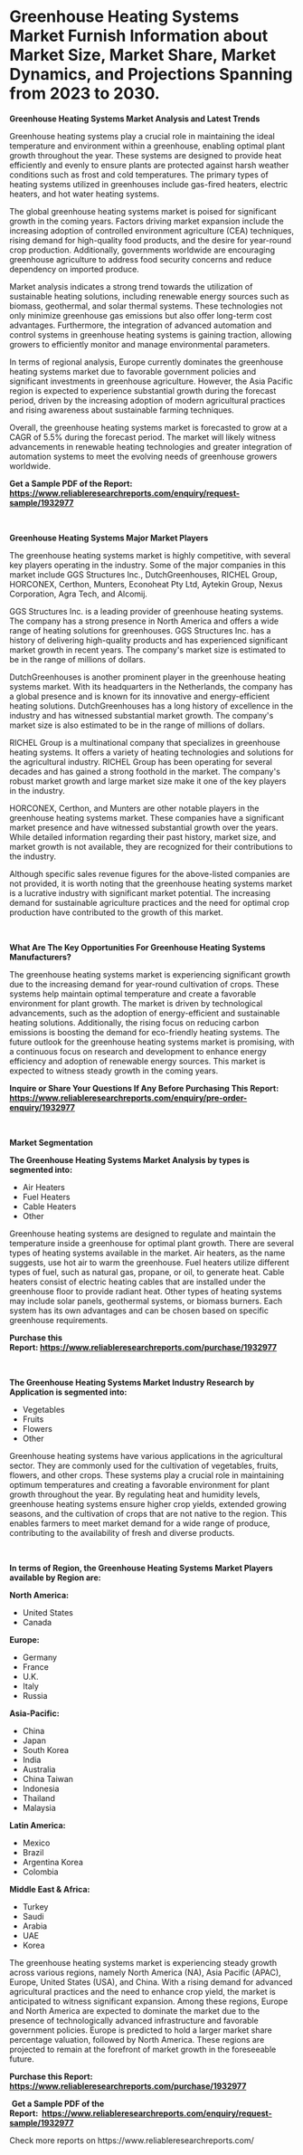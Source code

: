<p><h1>Greenhouse Heating Systems Market Furnish Information about Market Size, Market Share, Market Dynamics, and Projections Spanning from 2023 to 2030.</h1></p><p><strong>Greenhouse Heating Systems Market Analysis and Latest Trends</strong></p>
<p><p>Greenhouse heating systems play a crucial role in maintaining the ideal temperature and environment within a greenhouse, enabling optimal plant growth throughout the year. These systems are designed to provide heat efficiently and evenly to ensure plants are protected against harsh weather conditions such as frost and cold temperatures. The primary types of heating systems utilized in greenhouses include gas-fired heaters, electric heaters, and hot water heating systems.</p><p>The global greenhouse heating systems market is poised for significant growth in the coming years. Factors driving market expansion include the increasing adoption of controlled environment agriculture (CEA) techniques, rising demand for high-quality food products, and the desire for year-round crop production. Additionally, governments worldwide are encouraging greenhouse agriculture to address food security concerns and reduce dependency on imported produce.</p><p>Market analysis indicates a strong trend towards the utilization of sustainable heating solutions, including renewable energy sources such as biomass, geothermal, and solar thermal systems. These technologies not only minimize greenhouse gas emissions but also offer long-term cost advantages. Furthermore, the integration of advanced automation and control systems in greenhouse heating systems is gaining traction, allowing growers to efficiently monitor and manage environmental parameters.</p><p>In terms of regional analysis, Europe currently dominates the greenhouse heating systems market due to favorable government policies and significant investments in greenhouse agriculture. However, the Asia Pacific region is expected to experience substantial growth during the forecast period, driven by the increasing adoption of modern agricultural practices and rising awareness about sustainable farming techniques.</p><p>Overall, the greenhouse heating systems market is forecasted to grow at a CAGR of 5.5% during the forecast period. The market will likely witness advancements in renewable heating technologies and greater integration of automation systems to meet the evolving needs of greenhouse growers worldwide.</p></p>
<p><strong>Get a Sample PDF of the Report:&nbsp; <a href="https://www.reliableresearchreports.com/enquiry/request-sample/1932977">https://www.reliableresearchreports.com/enquiry/request-sample/1932977</a></strong></p>
<p>&nbsp;</p>
<p><strong>Greenhouse Heating Systems Major Market Players</strong></p>
<p><p>The greenhouse heating systems market is highly competitive, with several key players operating in the industry. Some of the major companies in this market include GGS Structures Inc., DutchGreenhouses, RICHEL Group, HORCONEX, Certhon, Munters, Econoheat Pty Ltd, Aytekin Group, Nexus Corporation, Agra Tech, and Alcomij.</p><p>GGS Structures Inc. is a leading provider of greenhouse heating systems. The company has a strong presence in North America and offers a wide range of heating solutions for greenhouses. GGS Structures Inc. has a history of delivering high-quality products and has experienced significant market growth in recent years. The company's market size is estimated to be in the range of millions of dollars.</p><p>DutchGreenhouses is another prominent player in the greenhouse heating systems market. With its headquarters in the Netherlands, the company has a global presence and is known for its innovative and energy-efficient heating solutions. DutchGreenhouses has a long history of excellence in the industry and has witnessed substantial market growth. The company's market size is also estimated to be in the range of millions of dollars.</p><p>RICHEL Group is a multinational company that specializes in greenhouse heating systems. It offers a variety of heating technologies and solutions for the agricultural industry. RICHEL Group has been operating for several decades and has gained a strong foothold in the market. The company's robust market growth and large market size make it one of the key players in the industry.</p><p>HORCONEX, Certhon, and Munters are other notable players in the greenhouse heating systems market. These companies have a significant market presence and have witnessed substantial growth over the years. While detailed information regarding their past history, market size, and market growth is not available, they are recognized for their contributions to the industry.</p><p>Although specific sales revenue figures for the above-listed companies are not provided, it is worth noting that the greenhouse heating systems market is a lucrative industry with significant market potential. The increasing demand for sustainable agriculture practices and the need for optimal crop production have contributed to the growth of this market.</p></p>
<p>&nbsp;</p>
<p><strong>What Are The Key Opportunities For Greenhouse Heating Systems Manufacturers?</strong></p>
<p><p>The greenhouse heating systems market is experiencing significant growth due to the increasing demand for year-round cultivation of crops. These systems help maintain optimal temperature and create a favorable environment for plant growth. The market is driven by technological advancements, such as the adoption of energy-efficient and sustainable heating solutions. Additionally, the rising focus on reducing carbon emissions is boosting the demand for eco-friendly heating systems. The future outlook for the greenhouse heating systems market is promising, with a continuous focus on research and development to enhance energy efficiency and adoption of renewable energy sources. This market is expected to witness steady growth in the coming years.</p></p>
<p><strong>Inquire or Share Your Questions If Any Before Purchasing This Report: <a href="https://www.reliableresearchreports.com/enquiry/pre-order-enquiry/1932977">https://www.reliableresearchreports.com/enquiry/pre-order-enquiry/1932977</a></strong></p>
<p>&nbsp;</p>
<p><strong>Market Segmentation</strong></p>
<p><strong>The Greenhouse Heating Systems Market Analysis by types is segmented into:</strong></p>
<p><ul><li>Air Heaters</li><li>Fuel Heaters</li><li>Cable Heaters</li><li>Other</li></ul></p>
<p><p>Greenhouse heating systems are designed to regulate and maintain the temperature inside a greenhouse for optimal plant growth. There are several types of heating systems available in the market. Air heaters, as the name suggests, use hot air to warm the greenhouse. Fuel heaters utilize different types of fuel, such as natural gas, propane, or oil, to generate heat. Cable heaters consist of electric heating cables that are installed under the greenhouse floor to provide radiant heat. Other types of heating systems may include solar panels, geothermal systems, or biomass burners. Each system has its own advantages and can be chosen based on specific greenhouse requirements.</p></p>
<p><strong>Purchase this Report:&nbsp;<a href="https://www.reliableresearchreports.com/purchase/1932977">https://www.reliableresearchreports.com/purchase/1932977</a></strong></p>
<p>&nbsp;</p>
<p><strong>The Greenhouse Heating Systems Market Industry Research by Application is segmented into:</strong></p>
<p><ul><li>Vegetables</li><li>Fruits</li><li>Flowers</li><li>Other</li></ul></p>
<p><p>Greenhouse heating systems have various applications in the agricultural sector. They are commonly used for the cultivation of vegetables, fruits, flowers, and other crops. These systems play a crucial role in maintaining optimum temperatures and creating a favorable environment for plant growth throughout the year. By regulating heat and humidity levels, greenhouse heating systems ensure higher crop yields, extended growing seasons, and the cultivation of crops that are not native to the region. This enables farmers to meet market demand for a wide range of produce, contributing to the availability of fresh and diverse products.</p></p>
<p>&nbsp;</p>
<p><strong>In terms of Region, the Greenhouse Heating Systems Market Players available by Region are:</strong></p>
<p>
    <p> <strong> North America: </strong>
        <ul>
            <li>United States</li>
            <li>Canada</li>
        </ul>
        </p> 
    <p> <strong> Europe: </strong>
        <ul>
            <li>Germany</li>
            <li>France</li>
            <li>U.K.</li>
            <li>Italy</li>
            <li>Russia</li>
        </ul>
        </p> 
    <p> <strong> Asia-Pacific: </strong>
        <ul>
            <li>China</li>
            <li>Japan</li>
            <li>South Korea</li>
            <li>India</li>
            <li>Australia</li>
            <li>China Taiwan</li>
            <li>Indonesia</li>
            <li>Thailand</li>
            <li>Malaysia</li>
        </ul>
        </p> 
    <p> <strong> Latin America: </strong>
        <ul>
            <li>Mexico</li>
            <li>Brazil</li>
            <li>Argentina Korea</li>
            <li>Colombia</li>
        </ul>
        </p> 
    <p> <strong> Middle East & Africa: </strong>
        <ul>
            <li>Turkey</li>
            <li>Saudi</li>
            <li>Arabia</li>
            <li>UAE</li>
            <li>Korea</li>
        </ul>
    </p>
    </p>
<p><p>The greenhouse heating systems market is experiencing steady growth across various regions, namely North America (NA), Asia Pacific (APAC), Europe, United States (USA), and China. With a rising demand for advanced agricultural practices and the need to enhance crop yield, the market is anticipated to witness significant expansion. Among these regions, Europe and North America are expected to dominate the market due to the presence of technologically advanced infrastructure and favorable government policies. Europe is predicted to hold a larger market share percentage valuation, followed by North America. These regions are projected to remain at the forefront of market growth in the foreseeable future.</p></p>
<p><strong>Purchase this Report: <a href="https://www.reliableresearchreports.com/purchase/1932977">https://www.reliableresearchreports.com/purchase/1932977</a></strong></p>
<p>&nbsp;<strong>Get a Sample PDF of the Report:&nbsp;&nbsp;<a href="https://www.reliableresearchreports.com/enquiry/request-sample/1932977">https://www.reliableresearchreports.com/enquiry/request-sample/1932977</a></strong></p>
<p><strong></strong></p>
<p>Check more reports on https://www.reliableresearchreports.com/</p>